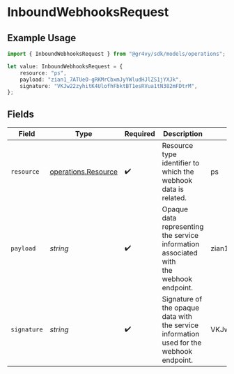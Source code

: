 # InboundWebhooksRequest

## Example Usage

```typescript
import { InboundWebhooksRequest } from "@gr4vy/sdk/models/operations";

let value: InboundWebhooksRequest = {
    resource: "ps",
    payload: "zian1_7ATUeO-gRKMrCbxmJyYWludHJlZS1jYXJk",
    signature: "VKJw22zyhitK4UlofhFbktBT1esRVua1tN382mFDtrM",
};
```

## Fields

| Field                                                                                    | Type                                                                                     | Required                                                                                 | Description                                                                              | Example                                                                                  |
| ---------------------------------------------------------------------------------------- | ---------------------------------------------------------------------------------------- | ---------------------------------------------------------------------------------------- | ---------------------------------------------------------------------------------------- | ---------------------------------------------------------------------------------------- |
| `resource`                                                                               | [operations.Resource](../../models/operations/resource.md)                               | :heavy_check_mark:                                                                       | Resource type identifier to which the webhook data is related.                           | ps                                                                                       |
| `payload`                                                                                | *string*                                                                                 | :heavy_check_mark:                                                                       | Opaque data representing the service information associated with<br/>the webhook endpoint. | zian1_7ATUeO-gRKMrCbxmJyYWludHJlZS1jYXJk                                                 |
| `signature`                                                                              | *string*                                                                                 | :heavy_check_mark:                                                                       | Signature of the opaque data with the service information<br/>used for the webhook endpoint. | VKJw22zyhitK4UlofhFbktBT1esRVua1tN382mFDtrM                                              |